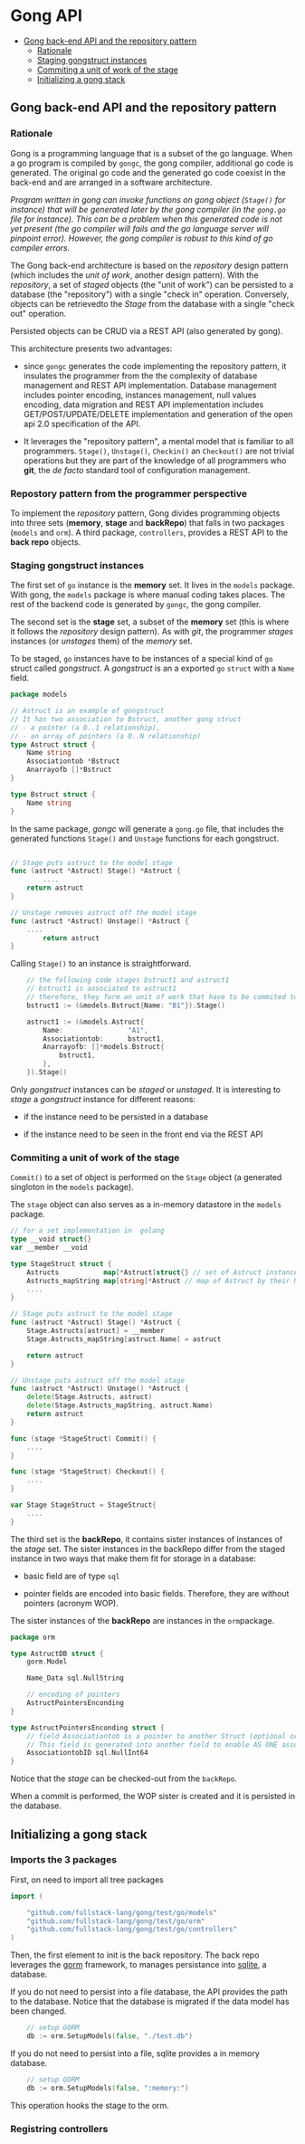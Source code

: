 # Gong API

- [Gong back-end API and the repository pattern](#gong-back-end-api-and-the-repository-pattern)
    - [Rationale](#rationale)
    - [Staging gongstruct instances](#staging-gongstruct-instances)
    - [Commiting a unit of work of the stage](#commiting-a-unit-of-work-of-the-stage)
    - [Initializing a gong stack](#initializing-a-gong-stack)

## Gong back-end API and the repository pattern

### Rationale

Gong is a programming language that is a subset of the go language. When a go program is compiled by `gongc`, the gong compiler, additional go code is generated. The original go code and the generated go code coexist in the back-end and are arranged in a software architecture.

*Program written in gong can invoke functions on gong object (`Stage()` for instance) that will be generated later by the gong compiler (in the `gong.go` file for instance).  This can be a problem when this generated code is not yet present (the go compiler will fails and the go language server will pinpoint error). However, the gong compiler is robust to this kind of go compiler errors.*

The Gong back-end architecture is based on the *repository* design pattern (which includes the *unit of work*, another design pattern). With the *repository*, a set of *staged* objects (the "unit of work") can be persisted to a database (the "repository") with a single "check in" operation. Conversely, objects can be retrievedto the *Stage* from the database with a single "check out" operation.

Persisted objects can be CRUD via a REST API (also generated by gong).

This architecture presents two advantages:

- since `gongc` generates the code implementing the repository pattern, it insulates the programmer from the the complexity of database management and REST API implementation. Database management includes pointer encoding, instances management, null values encoding, data migration and REST API implementation includes GET/POST/UPDATE/DELETE implementation and generation of the open api 2.0 specification of the API.

- It leverages the "repository pattern", a mental model that is familiar to all programmers.  `Stage()`, `Unstage()`, `Checkin()` an `Checkout()` are not trivial operations but they are part of the knowledge of all programmers who **git**, the *de facto* standard tool of configuration management.

### Repostory pattern from the programmer perspective

To implement the *repository* pattern, Gong divides programming objects into three sets (**memory**, **stage** and  **backRepo**) that falls in two packages (`models` and `orm`). A third package, `controllers`, provides a REST API to the **back repo** objects.

### Staging gongstruct instances

The first set of `go` instance is the **memory** set. It lives in the `models` package. With gong, the `models` package is where manual coding takes places. The rest of the backend code is generated by `gongc`, the gong compiler.

The second set is the **stage** set, a subset of the **memory** set (this is where it follows the *repository* design pattern). As with *git*, the programmer *stages* instances (or *unstages* them) of the *memory* set.

To be staged, `go` instances have to be instances of a special kind of `go` struct called *gongstruct*. A *gongstruct* is an a exported `go` `struct` with a `Name` field.

```go
package models

// Astruct is an example of gongstruct
// It has two association to Bstruct, another gong struct
// - a pointer (a 0..1 relationship), 
// - an array of pointers (a 0..N relationship)
type Astruct struct {
    Name string
    Associationtob *Bstruct
    Anarrayofb []*Bstruct
}

type Bstruct struct {
    Name string
}
```

In the same package, *gongc* will generate a `gong.go` file, that includes the generated functions `Stage()` and `Unstage` functions for each gongstruct.

```go

// Stage puts astruct to the model stage
func (astruct *Astruct) Stage() *Astruct {
        ....
    return astruct
}

// Unstage removes astruct off the model stage
func (astruct *Astruct) Unstage() *Astruct {
    ....
        return astruct
}
```

Calling `Stage()` to an instance is straightforward.

```go
    // the following code stages bstruct1 and astruct1
    // bstruct1 is associated to astruct1
    // therefore, they form an unit of work that have to be commited together
    bstruct1 := (&models.Bstruct{Name: "B1"}).Stage()

    astruct1 := (&models.Astruct{
        Name:                "A1",
        Associationtob:      bstruct1,
        Anarrayofb: []*models.Bstruct{
            bstruct1,
        },
    }).Stage()
```

Only *gongstruct* instances can be *staged* or *unstaged*. It is interesting to *stage* a *gongstruct* instance for different reasons:

- if the instance need to be persisted in a database

- if the instance need to be seen in the front end via the REST API

### Commiting a unit of work of the stage

`Commit()` to a set of object is performed on the `Stage` object (a generated singloton in the `models` package).

The `stage` object can also serves as a in-memory datastore in the `models` package.

```go
// for a set implementation in  golang
type __void struct{}
var __member __void

type StageStruct struct { 
    Astructs           map[*Astruct]struct{} // set of Astruct instances
    Astructs_mapString map[string]*Astruct // map of Astruct by their Name
    ....
}

// Stage puts astruct to the model stage
func (astruct *Astruct) Stage() *Astruct {
    Stage.Astructs[astruct] = __member
    Stage.Astructs_mapString[astruct.Name] = astruct

    return astruct
}

// Unstage puts astruct off the model stage
func (astruct *Astruct) Unstage() *Astruct {
    delete(Stage.Astructs, astruct)
    delete(Stage.Astructs_mapString, astruct.Name)
    return astruct
}

func (stage *StageStruct) Commit() {
    ....
}

func (stage *StageStruct) Checkout() {
    ....
}

var Stage StageStruct = StageStruct{ 
    ....
}
```

The third set is the **backRepo**, it contains sister instances of instances of the *stage* set. The sister instances in the backRepo differ from the staged instance in two ways that make them fit for storage in a database:

- basic field are of type `sql`

- pointer fields are encoded into basic fields. Therefore, they are without pointers (acronym WOP).

The sister instances of the **backRepo** are instances in the `orm`package.

```go
package orm

type AstructDB struct {
    gorm.Model

    Name_Data sql.NullString

    // encoding of pointers
    AstructPointersEnconding
}

type AstructPointersEnconding struct {
    // field Associationtob is a pointer to another Struct (optional or 0..1)
    // This field is generated into another field to enable AS ONE association
    AssociationtobID sql.NullInt64
}
```

Notice that the *stage* can be checked-out from the `backRepo`.

When a commit is performed, the WOP sister is created and it is persisted in the database.

## Initializing a gong stack

### Imports the 3 packages

First, on need to import all tree packages

```go
import (

    "github.com/fullstack-lang/gong/test/go/models"
    "github.com/fullstack-lang/gong/test/go/orm"
    "github.com/fullstack-lang/gong/test/go/controllers"
)
```

Then, the first element to init is the back repository. The back repo leverages the [gorm](https://gorm.io/index.html) framework, to manages persistance into [sqlite](https://www.sqlite.org), a database.

If you do not need to persist into a file database, the API provides the path to the database. Notice that the database is migrated if the data model has been changed.

```go
    // setup GORM
    db := orm.SetupModels(false, "./test.db")
```

If you do not need to persist into a file, sqlite provides a in memory database.

```go
    // setup GORM
    db := orm.SetupModels(false, ":memory:")
```

This operation hooks the stage to the orm.

### Registring controllers

